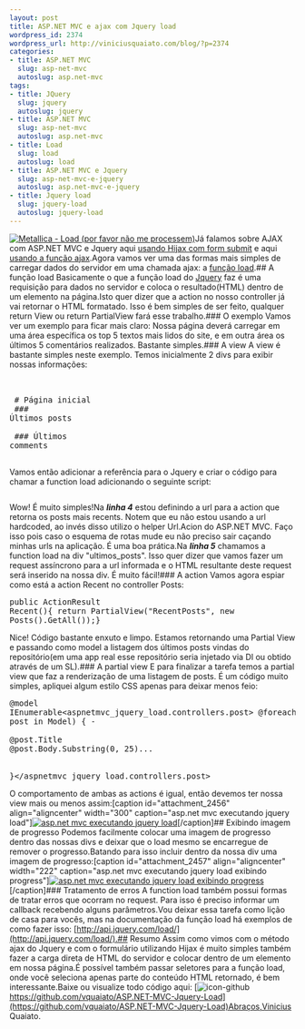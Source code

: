 ```yaml
--- 
layout: post
title: ASP.NET MVC e ajax com Jquery load
wordpress_id: 2374
wordpress_url: http://viniciusquaiato.com/blog/?p=2374
categories: 
- title: ASP.NET MVC
  slug: asp-net-mvc
  autoslug: asp.net-mvc
tags: 
- title: JQuery
  slug: jquery
  autoslug: jquery
- title: ASP.NET MVC
  slug: asp-net-mvc
  autoslug: asp.net-mvc
- title: Load
  slug: load
  autoslug: load
- title: ASP.NET MVC e Jquery
  slug: asp-net-mvc-e-jquery
  autoslug: asp.net-mvc-e-jquery
- title: Jquery load
  slug: jquery-load
  autoslug: jquery-load
---
```

[![](http://viniciusquaiato.com/blog/wp-content/uploads/2010/12/Metallica_Load-150x150.jpg "Metallica - Load (por favor não me processem)")](http://viniciusquaiato.com/blog/wp-content/uploads/2010/12/Metallica_Load.jpg)Já falamos sobre AJAX com ASP.NET MVC e Jquery aqui [usando Hijax com form submit](http://viniciusquaiato.com/blog/asp-net-mvc-submit-com-ou-sem-ajax/) e aqui [usando a função ajax](http://viniciusquaiato.com/blog/asp-net-mvc-jquery-ajax/).Agora vamos ver uma das formas mais simples de carregar dados do servidor em uma chamada ajax: a [função load](http://api.jquery.com/load/).## A função load
Basicamente o que a função load do [Jquery](http://jquery.com) faz é uma requisição para dados no servidor e coloca o resultado(HTML) dentro de um elemento na página.Isto quer dizer que a action no nosso controller já vai retornar o HTML formatado. Isso é bem simples de ser feito, qualquer return View ou return PartialView fará esse trabalho.### O exemplo
Vamos ver um exemplo para ficar mais claro: Nossa página deverá carregar em uma área específica os top 5 textos mais lidos do site, e em outra área os últimos 5 comentários realizados. Bastante simples.### A view
A view é bastante simples neste exemplo. Temos inicialmente 2 divs para exibir nossas informações:<pre lang="xml"><!DOCTYPE html SYSTEM><html><head>    <title>Index</title></head><body>    <div>        # Página inicial
    </div>    ### Últimos posts
    <div class="box" id="ultimos_posts">    </div>    ### Últimos comments
    <div class="box" id="ultimos_comments">    </div></body></html></pre>Vamos então adicionar a referência para o Jquery e criar o código para chamar a function load adicionando o seguinte script:<pre lang="javascript" line="1"><script src="../../Scripts/jquery-1.4.1.min.js" type="text/javascript"></script><script>    $(function () {        var url = "@Url.Action("Recent", "Posts")";        $("#ultimos_posts").load(url);    });</script></pre>Wow! É muito simples!Na **_linha 4_** estou definindo a url para a action que retorna os posts mais recents. Notem que eu não estou usando a url hardcoded, ao invés disso utilizo o helper Url.Acion do ASP.NET MVC. Faço isso pois caso o esquema de rotas mude eu não preciso sair caçando minhas urls na aplicação. É uma boa prática.Na **_linha 5_** chamamos a function load na div "ultimos_posts". Isso quer dizer que vamos fazer um request assíncrono para a url informada e o HTML resultante deste request será inserido na nossa div. É muito fácil!### A action
Vamos agora espiar como está a action Recent no controller Posts:<pre lang="csharp" line="1">public ActionResult Recent(){    return PartialView("RecentPosts", new Posts().GetAll());}</pre>Nice! Código bastante enxuto e limpo. Estamos retornando uma Partial View e passando como model a listagem dos últimos posts vindas do repositório(em uma app real esse repositório seria injetado via DI ou obtido através de um SL).### A partial view
 E para finalizar a tarefa temos a partial view que faz a renderização de uma listagem de posts. É um código muito simples, apliquei algum estilo CSS apenas para deixar menos feio:<pre lang="xml">@model IEnumerable<aspnetmvc_jquery_load.controllers.post>    @foreach (var post in Model)    {        -             <div class="recent">                <span class="item_title">@post.Title</span>                <span class="item_content">@post.Body.Substring(0, 25)...</span>            </div>        
    }</aspnetmvc_jquery_load.controllers.post></pre>O comportamento de ambas as actions é igual, então devemos ter nossa view mais ou menos assim:[caption id="attachment_2456" align="aligncenter" width="300" caption="asp.net mvc executando jquery load"][![asp.net mvc executando jquery load](http://viniciusquaiato.com/blog/wp-content/uploads/2010/12/asp.net-mvc-executando-jquery-load-300x226.png "asp.net mvc executando jquery load")](http://viniciusquaiato.com/blog/wp-content/uploads/2010/12/asp.net-mvc-executando-jquery-load.png)[/caption]## Exibindo imagem de progresso
Podemos facilmente colocar uma imagem de progresso dentro das nossas divs e deixar que o load mesmo se encarregue de remover o progresso.Batando para isso incluir dentro da nossa div uma imagem de progresso:[caption id="attachment_2457" align="aligncenter" width="222" caption="asp.net mvc executando jquery load exibindo progress"][![asp.net mvc executando jquery load exibindo progress](http://viniciusquaiato.com/blog/wp-content/uploads/2010/12/asp.net-mvc-executando-jquery-load-exibindo-progress-222x300.png "asp.net mvc executando jquery load exibindo progress")](http://viniciusquaiato.com/blog/wp-content/uploads/2010/12/asp.net-mvc-executando-jquery-load-exibindo-progress.png)[/caption]### Tratamento de erros
A function load também possui formas de tratar erros que ocorram no request. Para isso é preciso informar um callback recebendo alguns parâmetros.Vou deixar essa tarefa como lição de casa para vocês, mas na documentação da função load há exemplos de como fazer isso: [http://api.jquery.com/load/](http://api.jquery.com/load/).## Resumo
Assim como vimos com o método ajax do Jquery e com o formulário utilizando Hijax é muito simples também fazer a carga direta de HTML do servidor e colocar dentro de um elemento em nossa página.É possível também passar seletores para a função load, onde você seleciona apenas parte do conteúdo HTML retornado, é bem interessante.Baixe ou visualize todo código aqui: [![](http://viniciusquaiato.com/blog/wp-content/uploads/2010/12/icon-github2.png "icon-github")https://github.com/vquaiato/ASP.NET-MVC-Jquery-Load](https://github.com/vquaiato/ASP.NET-MVC-Jquery-Load)Abraços,Vinicius Quaiato.
